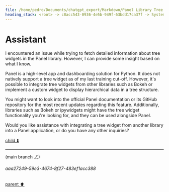 ```yaml
---
file: /home/pedro/Documents/chatgpt_export/Markdown/Panel Library Tree Widgets.md
heading_stack: <root> -> c8acc543-0936-4e5b-949f-63bdd17ca37f -> System -> 836d14e2-cd23-4e65-b576-968c4d21c011 -> System -> aaa2a72b-1dee-418c-97aa-a60d9d5e6556 -> User -> d7950aac-5b31-4345-b6e2-073af196bf07 -> Assistant -> 5c0fe831-66bd-4875-ab02-bf63677de320 -> Tool -> d4100a41-3080-472e-8fd2-f6575d5cb247 -> Assistant -> 6c82266e-18dc-46e8-bf72-ed43bf6429cb -> Tool -> 6eb26701-44ab-46f7-8287-ccc2759e3192 -> Tool -> 1961b65b-07da-42ed-aed8-265b79ab36d7 -> Assistant
---
```

# Assistant

I encountered an issue while trying to fetch detailed information about tree widgets in the Panel library. However, I can provide some insight based on what I know.

Panel is a high-level app and dashboarding solution for Python. It does not natively support a tree widget as of my last training cut-off. However, it's possible to integrate tree widgets from other libraries such as Bokeh or implement a custom widget to display hierarchical data in a tree structure.

You might want to look into the official Panel documentation or its GitHub repository for the most recent updates regarding this feature. Additionally, libraries such as Bokeh or ipywidgets might have the tree widget functionality you're looking for, and they can be used alongside Panel.

Would you like assistance with integrating a tree widget from another library into a Panel application, or do you have any other inquiries?

[child ⬇️](#aaa27249-59e3-4674-8f27-483ef1acc388)

---

(main branch ⎇)
###### aaa27249-59e3-4674-8f27-483ef1acc388
[parent ⬆️](#1961b65b-07da-42ed-aed8-265b79ab36d7)
